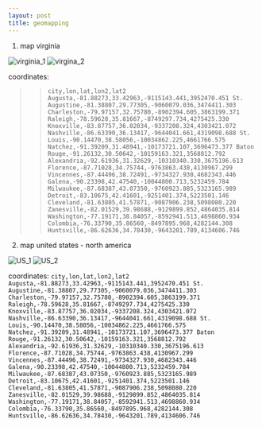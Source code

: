 ```yaml
---
layout: post
title: geomapping
---
```


1. map virginia

![virginia_1](https://drive.google.com/open?id=1t4NwWJQFi3gtmq6b0cV2lPAsW5sAeCUl)
![virgina_2](https://drive.google.com/open?id=1j9qQiKQmoxKZM8fwkba5T83yPYwRnhPh)

coordinates:

>> ``city,lon,lat,lon2,lat2
Augusta,-81.88273,33.42963,-9115143.441,3952470.451
St. Augustine,-81.38807,29.77305,-9060079.036,3474411.303
Charleston,-79.97157,32.75780,-8902394.605,3863199.371
Raleigh,-78.59628,35.81667,-8749297.734,4275425.330
Knoxville,-83.87757,36.02034,-9337208.324,4303421.072
Nashville,-86.63390,36.13417,-9644041.661,4319098.688
St. Louis,-90.14470,38.58056,-10034862.225,4661766.575
Natchez,-91.39209,31.48941,-10173721.107,3696473.377
Baton Rouge,-91.26132,30.50642,-10159163.321,3568812.792
Alexandria,-92.61936,31.32629,-10310340.330,3675196.613
Florence,-87.71028,34.75744,-9763863.438,4130967.299
Vincennes,-87.44496,38.72491,-9734327.930,4682343.446
Galena,-90.23398,42.47540,-10044800.713,5232459.784
Milwaukee,-87.68387,43.07350,-9760923.885,5323165.989
Detroit,-83.10675,42.41601,-9251401.374,5223501.146
Cleveland,-81.63805,41.57871,-9087906.238,5098080.220
Zanesville,-82.01529,39.98688,-9129899.852,4864035.814
Washington,-77.19171,38.84057,-8592941.513,4698860.934
Colombia,-76.33790,35.86560,-8497895.968,4282144.308
Huntsville,-86.62636,34.78430,-9643201.789,4134606.746``

2. map united states - north america

![US_1](https://drive.google.com/open?id=1IVCu-tmeaza57v-gM-krEVZ9ATzQfPsw)
![US_2](https://drive.google.com/open?id=1SyiL1XL1NIsT1jgbHMLU_NmPqFU1dfww)

coordinates:
``city,lon,lat,lon2,lat2
Augusta,-81.88273,33.42963,-9115143.441,3952470.451
St. Augustine,-81.38807,29.77305,-9060079.036,3474411.303
Charleston,-79.97157,32.75780,-8902394.605,3863199.371
Raleigh,-78.59628,35.81667,-8749297.734,4275425.330
Knoxville,-83.87757,36.02034,-9337208.324,4303421.072
Nashville,-86.63390,36.13417,-9644041.661,4319098.688
St. Louis,-90.14470,38.58056,-10034862.225,4661766.575
Natchez,-91.39209,31.48941,-10173721.107,3696473.377
Baton Rouge,-91.26132,30.50642,-10159163.321,3568812.792
Alexandria,-92.61936,31.32629,-10310340.330,3675196.613
Florence,-87.71028,34.75744,-9763863.438,4130967.299
Vincennes,-87.44496,38.72491,-9734327.930,4682343.446
Galena,-90.23398,42.47540,-10044800.713,5232459.784
Milwaukee,-87.68387,43.07350,-9760923.885,5323165.989
Detroit,-83.10675,42.41601,-9251401.374,5223501.146
Cleveland,-81.63805,41.57871,-9087906.238,5098080.220
Zanesville,-82.01529,39.98688,-9129899.852,4864035.814
Washington,-77.19171,38.84057,-8592941.513,4698860.934
Colombia,-76.33790,35.86560,-8497895.968,4282144.308
Huntsville,-86.62636,34.78430,-9643201.789,4134606.746``


